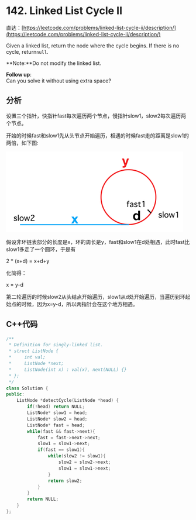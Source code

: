 # 142. Linked List Cycle II

直达：[https://leetcode.com/problems/linked-list-cycle-ii/description/](https://leetcode.com/problems/linked-list-cycle-ii/description/)

Given a linked list, return the node where the cycle begins. If there is no cycle, return`null`.

**Note:**Do not modify the linked list.

**Follow up**:  
Can you solve it without using extra space?

## 分析

设置三个指针，快指针fast每次遍历两个节点，慢指针slow1，slow2每次遍历两个节点。

开始的时候fast和slow1先从头节点开始遍历，相遇的时候fast走的距离是slow1的两倍，如下图:

![](/assets/Q142_1.png)

假设非环链表部分的长度是x，环的周长是y，fast和slow1在d处相遇，此时fast比slow1多走了一个圆环，于是有

2 \* \(x+d\) = x+d+y

化简得：

x = y-d

第二轮遍历的时候slow2从头结点开始遍历，slow1从d处开始遍历，当遍历到环起始点的时候，因为x=y-d，所以两指针会在这个地方相遇。

## C++代码

```cpp
/**
 * Definition for singly-linked list.
 * struct ListNode {
 *     int val;
 *     ListNode *next;
 *     ListNode(int x) : val(x), next(NULL) {}
 * };
 */
class Solution {
public:
    ListNode *detectCycle(ListNode *head) {
        if(!head) return NULL;
        ListNode* slow1 = head;
        ListNode* slow2 = head;
        ListNode* fast = head;
        while(fast && fast->next){
            fast = fast->next->next;
            slow1 = slow1->next;
            if(fast == slow1){
                while(slow2 != slow1){
                    slow2 = slow2->next;
                    slow1 = slow1->next;
                }
                return slow2;
            }
        }
        return NULL;
    }
};
```



